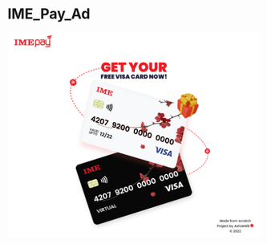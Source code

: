 # IME_Pay_Ad

![Screenshot](https://github.com/AshokWB/IME_Pay_Ad/blob/master/Screen%20Shot%202022-12-16%20at%2009.56.11.png?raw=true)
